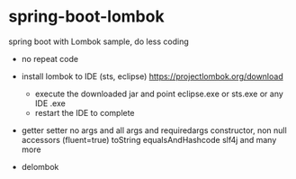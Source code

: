 # spring-boot-lombok
spring boot with Lombok sample, do less coding

- no repeat code

- install lombok to IDE (sts, eclipse)
	https://projectlombok.org/download

	- execute the downloaded jar and point eclipse.exe or sts.exe or any IDE .exe
	- restart the IDE to complete
	
- 	getter 
	setter 
	no args and all args and requiredargs constructor, 
	non null
	accessors	(fluent=true)
	toString
	equalsAndHashcode
	slf4j
	and many more
	
- delombok

